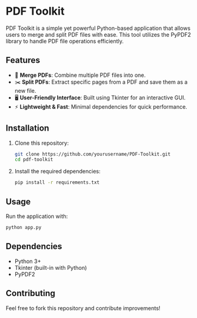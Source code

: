 # PDF Toolkit

PDF Toolkit is a simple yet powerful Python-based application that allows users to merge and split PDF files with ease. This tool utilizes the PyPDF2 library to handle PDF file operations efficiently.

## Features
- 📑 **Merge PDFs**: Combine multiple PDF files into one.
- ✂️ **Split PDFs**: Extract specific pages from a PDF and save them as a new file.
- 🖥️ **User-Friendly Interface**: Built using Tkinter for an interactive GUI.
- ⚡ **Lightweight & Fast**: Minimal dependencies for quick performance.

## Installation

1. Clone this repository:
   ```sh
   git clone https://github.com/yourusername/PDF-Toolkit.git
   cd pdf-toolkit
   ```

2. Install the required dependencies:
   ```sh
   pip install -r requirements.txt
   ```

## Usage

Run the application with:
```sh
python app.py
```

## Dependencies
- Python 3+
- Tkinter (built-in with Python)
- PyPDF2


## Contributing
Feel free to fork this repository and contribute improvements!

